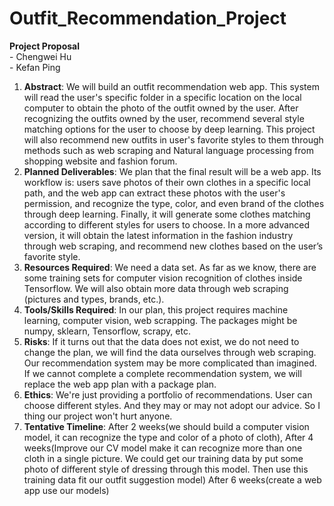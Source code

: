 # Outfit_Recommendation_Project

__Project Proposal__
<br> - Chengwei Hu <br> - Kefan Ping

1. __Abstract__: We will build an outfit recommendation web app. This system will read the user's specific folder in a specific location on the local computer to obtain the photo of the outfit owned by the user. After recognizing the outfits owned by the user, recommend several style matching options for the user to choose by deep learning. This project will also recommend new outfits in user's favorite styles to them through methods such as web scraping and Natural language processing from shopping website and fashion forum.
2. __Planned Deliverables__: We plan that the final result will be a web app. Its workflow is: users save photos of their own clothes in a specific local path, and the web app can extract these photos with the user's permission, and recognize the type, color, and even brand of the clothes through deep learning. Finally, it will generate some clothes matching according to different styles for users to choose. In a more advanced version, it will obtain the latest information in the fashion industry through web scraping, and recommend new clothes based on the user’s favorite style.
3. __Resources Required__: We need a data set. As far as we know, there are some training sets for computer vision recognition of clothes inside Tensorflow. We will also obtain more data through web scraping (pictures and types, brands, etc.).
4. __Tools/Skills Required__: In our plan, this project requires machine learning, computer vision, web scrapping. The packages might be numpy, sklearn, Tensorflow, scrapy, etc.
5. __Risks__: If it turns out that the data does not exist, we do not need to change the plan, we will find the data ourselves through web scraping. Our recommendation system may be more complicated than imagined. If we cannot complete a complete recommendation system, we will replace the web app plan with a package plan.
6. __Ethics__: We're just providing a portfolio of recommendations. User can choose different styles. And they may or may not adopt our advice. So I thing our project won't hurt anyone.
7. __Tentative Timeline__: After 2 weeks(we should build a computer vision model, it can recognize the type and color of a photo of cloth),
                           After 4 weeks(Improve our CV model make it can recognize more than one cloth in a single picture. We could get our training data by put some photo of different style of dressing through this model. Then use this training data fit our outfit suggestion model)
                           After 6 weeks(create a web app use our models)
    
